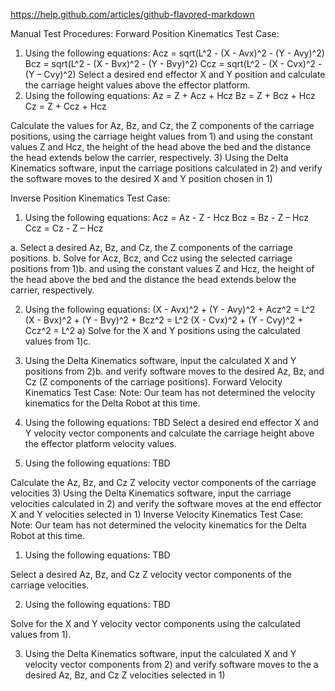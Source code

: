 https://help.github.com/articles/github-flavored-markdown 


Manual Test Procedures:
Forward Position Kinematics Test Case:
1) Using the following equations:
Acz = sqrt(L^2 - (X - Avx)^2 - (Y - Avy)^2)
Bcz = sqrt(L^2 - (X - Bvx)^2 - (Y - Bvy)^2)
Ccz = sqrt(L^2 - (X - Cvx)^2 - (Y – Cvy)^2)
Select a desired end effector X and Y position and calculate the carriage height values above the effector platform.
2) Using the following equations:
Az = Z + Acz + Hcz
Bz = Z + Bcz + Hcz
Cz = Z + Ccz + Hcz

Calculate the values for Az, Bz, and Cz, the Z components of the carriage positions, using the carriage height values from 1) and using the constant values Z and Hcz, the height of the head above the bed and the distance the head extends below the carrier, respectively.
3) Using the Delta Kinematics software, input the carriage positions calculated in 2) and verify the software moves to the desired X and Y position chosen in 1)

Inverse Position Kinematics Test Case:
1) Using the following equations:
Acz = Az - Z - Hcz
Bcz = Bz - Z – Hcz
Ccz = Cz - Z – Hcz

a. Select a desired Az, Bz, and Cz, the Z components of the carriage positions.
b. Solve for Acz, Bcz, and Ccz using the selected carriage positions from 1)b. and using the constant values Z and Hcz, the height of the head above the bed and the distance the head extends below the carrier, respectively.

2) Using the following equations:
(X - Avx)^2 + (Y - Avy)^2 + Acz^2 = L^2
(X - Bvx)^2 + (Y - Bvy)^2 + Bcz^2 = L^2
(X - Cvx)^2 + (Y - Cvy)^2 + Ccz^2 = L^2
a) Solve for the X and Y positions using the calculated values from 1)c.

3) Using the Delta Kinematics software, input the calculated X and Y positions from 2)b. and verify software moves to the desired Az, Bz, and Cz (Z components of the carriage positions).
Forward Velocity Kinematics Test Case:
Note: Our team has not determined the velocity kinematics for the Delta Robot at this time.
1) Using the following equations:
TBD
Select a desired end effector X and Y velocity vector components and calculate the carriage height above the effector platform velocity values.
2) Using the following equations:
TBD

Calculate the Az, Bz, and Cz  Z velocity vector components of the carriage velocities
3) Using the Delta Kinematics software, input the carriage velocities calculated in 2) and verify the software moves at the end effector X and Y velocities selected in 1)
Inverse Velocity Kinematics Test Case:
Note: Our team has not determined the velocity kinematics for the Delta Robot at this time.
1) Using the following equations:
TBD

Select a desired Az, Bz, and Cz  Z velocity vector components of the carriage velocities.

2) Using the following equations:
TBD

Solve for the X and Y velocity vector components using the calculated values from 1).

3) Using the Delta Kinematics software, input the calculated X and Y velocity vector components from 2) and verify software moves to the a desired Az, Bz, and Cz  Z velocities selected in 1)
